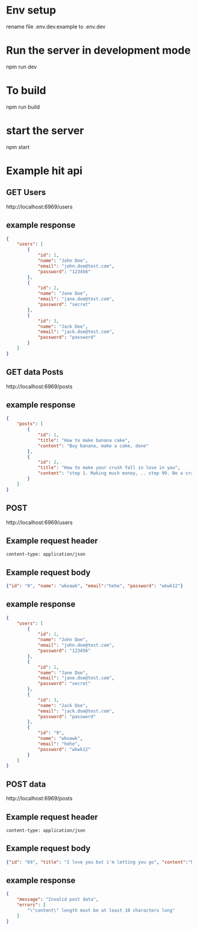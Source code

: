 # Env setup
rename file .env.dev.example to .env.dev

# Run the server in development mode
npm run dev

# To build
npm run build

# start the server
npm start

# Example hit api

## GET Users
http://localhost:6969/users

## example response
```json
{
    "users": [
        {
            "id": 1,
            "name": "John Doe",
            "email": "john.doe@test.com",
            "password": "123456"
        },
        {
            "id": 2,
            "name": "Jane Doe",
            "email": "jane.doe@test.com",
            "password": "secret"
        },
        {
            "id": 3,
            "name": "Jack Doe",
            "email": "jack.doe@test.com",
            "password": "password"
        }
    ]
}
```

## GET data Posts
http://localhost:6969/posts

## example response
```json
{
    "posts": [
        {
            "id": 1,
            "title": "How to make banana cake",
            "content": "Buy banana, make a cake, done"
        },
        {
            "id": 2,
            "title": "How to make your crush fall in love in you",
            "content": "step 1. Making much money, .. step 99. Be a crazy rich"
        }
    ]
}
```

## POST
http://localhost:6969/users

## Example request header
```
content-type: application/json
```

## Example request body
```json
{"id": "9", "name": "wkoawk", "email":"hehe", "password": "wkwk12"}
```

## example response
```json
{
    "users": [
        {
            "id": 1,
            "name": "John Doe",
            "email": "john.doe@test.com",
            "password": "123456"
        },
        {
            "id": 2,
            "name": "Jane Doe",
            "email": "jane.doe@test.com",
            "password": "secret"
        },
        {
            "id": 3,
            "name": "Jack Doe",
            "email": "jack.doe@test.com",
            "password": "password"
        },
        {
            "id": "9",
            "name": "wkoawk",
            "email": "hehe",
            "password": "wkwk12"
        }
    ]
}
```


## POST data
http://localhost:6969/posts
## Example request header
```
content-type: application/json
```

## Example request body
```json
{"id": "69", "title": "I love you but i'm letting you go", "content":"hehe"}
```

## example response
```json
{
    "message": "Invalid post data",
    "errors": [
        "\"content\" length must be at least 10 characters long"
    ]
}
```